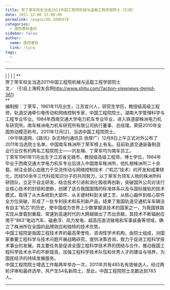 ```yaml
---
title: 贺丁荣军校友当选2011中国工程院机械与运载工程学部院士［引用］
date: 2011-12-06 15:00:00
permalink: /pages/bb_1000478
categories: 
  - 唐院春秋备份
sidebar: false
author: 
  name: 唐院春秋
  link: /tycq
tags: 
  - 
---
```


* * *

  
|  |  |  |  **  
贺丁荣军校友当选2011中国工程院机械与运载工程学部院士  
文／（引自上海校友会网<http://www.shjtu.com/?action-viewnews-itemid-361>）  
**  
编制按：丁荣军，1961年11月出生，江苏宜兴人，研究生学历，教授级高级工程师，轨道交通牵引电传动和网络控制专家，中国工程院院士。湖南大学管理科学与工程专业毕业。1984年西南交通大学电力机车专业毕业，进入铁道部株洲电力机车研究所。南车株洲电力机车研究所有限公司执行董事、总经理。荣获2010年全国劳动模范称号。2011年12月[2]，当选中国工程院院士。  
（中华铁道网、《路讯》杂志特约通讯员
徐厚广）12月8日上午正式对外公布了2011年当选院士名单，中国南车株洲所丁荣军榜上有名。目前轨道交通装备制造业行业仅有的两名工程院院士——刘友梅、丁荣军均为南车员工。  
丁荣军1961年11月出生于江苏省无锡市，教授级高级工程师，博士学位，1984年毕业于西南交通大学电力机车专业后进入中国南车株洲所，他扎根株洲所二十余载，倾注全部心血致力于交流传动与网络控制技术（“机芯”技术）的开发和成果转化，历经50余年三代科技知识分子的共同努力，以丁荣军为领军人物的株洲所科研团队，立足于自主研发，结合技术引进和消化吸收再创新，突破国外公司对该行业核心技术的封锁和垄断，创建了适合我国国情的标准体系以及与国际接轨的技术模式，取得了从大系统到大部件、从关键材料到关键工艺、从核心器件到核心软件全方位突破，形成了一批专利技术和系列新产品，结束了我国轨道交通机车车辆没有自主“机芯”的历史，使中国成为世界上少数掌握该技术的国家之一，为我国铁路实现从普载到重载、常速到高速时代的大跨越做出了杰出贡献。其技术不断辐射应用于“863”电动汽车、磁悬浮、风力发电、超高压直流输电和军事装备等领域，确立了株洲所在全国的品牌效应和独特的技术优势。  
中国工程院是我国工程技术界的最高荣誉性、咨询性学术机构，由院士组成，对国家重要工程科学与技术问题开展战略研究，提供决策咨询，致力于促进工程科学技术事业的发展。其主要任务是促进全国工程科学技术界的团结与合作，推动我国工程科学技术水平的不断提高，加强工程科学技术队伍和优秀人才的建设与培养，为国民经济的持续发展服务。  
中国工程院院士增选工作每两年举办一次，2011年共有485名有效候选人，经过两轮评审和最终选举，共产生54名新院士，至此，中国工程院院士总数达到783人。  
  
  
---